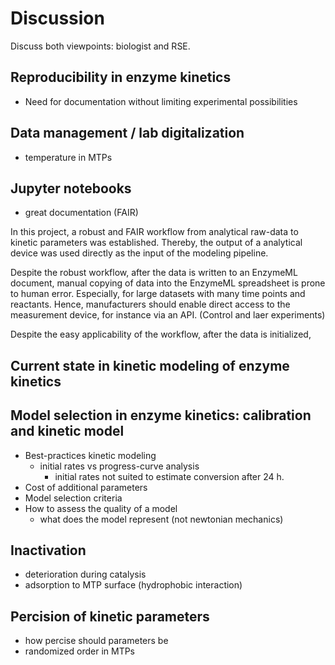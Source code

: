 # Discussion

Discuss both viewpoints: biologist and RSE.

## Reproducibility in enzyme kinetics

- Need for documentation without limiting experimental possibilities

## Data management / lab digitalization

- temperature in MTPs

## Jupyter notebooks

- great documentation (FAIR)

In this project, a robust and FAIR workflow from analytical raw-data to kinetic parameters was established. Thereby, the output of a analytical device was used directly as the input of the modeling pipeline.

Despite the robust workflow, after the data is written to an EnzymeML document, manual copying of data into the EnzymeML spreadsheet is prone to human error. Especially, for large datasets with many time points and reactants. Hence, manufacturers should enable direct access to the measurement device, for instance via an API. (Control and laer experiments)

Despite the easy applicability of the workflow, after the data is initialized,

## Current state in kinetic modeling of enzyme kinetics

## Model selection in enzyme kinetics: calibration and kinetic model

- Best-practices kinetic modeling
  - initial rates vs progress-curve analysis
    - initial rates not suited to estimate conversion after 24 h.
- Cost of additional parameters
- Model selection criteria
- How to assess the quality of a model
  - what does the model represent (not newtonian mechanics)

## Inactivation

- deterioration during catalysis
- adsorption to MTP surface (hydrophobic interaction)

## Percision of kinetic parameters

- how percise should parameters be
- randomized order in MTPs
